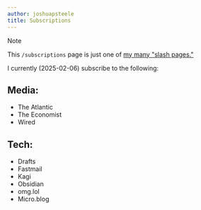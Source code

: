 ```yaml
---
author: joshuapsteele
title: Subscriptions
---
```

> [!NOTE]
> This `/subscriptions` page is just one of [my many "slash pages."](/slashes)

I currently (2025-02-06) subscribe to the following:

## Media:

- The Atlantic
- The Economist
- Wired

## Tech:

- Drafts
- Fastmail
- Kagi
- Obsidian
- omg.lol
- Micro.blog